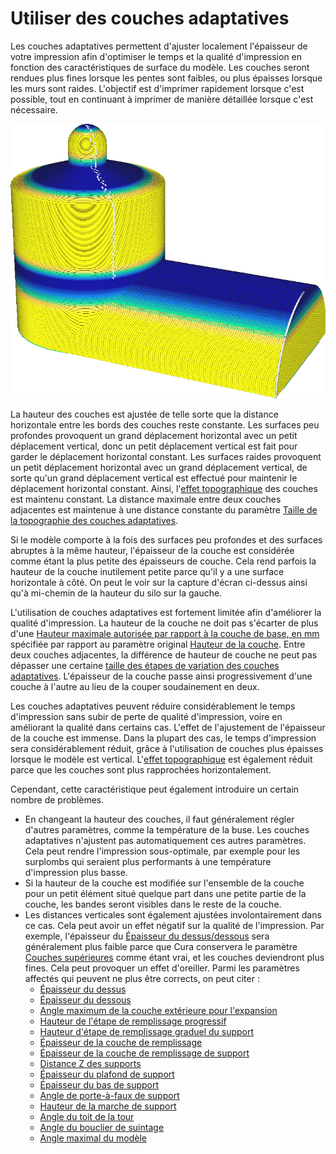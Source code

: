 Utiliser des couches adaptatives
====
Les couches adaptatives permettent d'ajuster localement l'épaisseur de votre impression afin d'optimiser le temps et la qualité d'impression en fonction des caractéristiques de surface du modèle. Les couches seront rendues plus fines lorsque les pentes sont faibles, ou plus épaisses lorsque les murs sont raides. L'objectif est d'imprimer rapidement lorsque c'est possible, tout en continuant à imprimer de manière détaillée lorsque c'est nécessaire.

![Avec le schéma de couleur "épaisseur de la couche", vous pouvez voir qu'il colore les couches plus fines en bleu et les couches plus épaisses en jaune](../../../articles/images/adaptive_layer_height_enabled.png)

La hauteur des couches est ajustée de telle sorte que la distance horizontale entre les bords des couches reste constante. Les surfaces peu profondes provoquent un grand déplacement horizontal avec un petit déplacement vertical, donc un petit déplacement vertical est fait pour garder le déplacement horizontal constant. Les surfaces raides provoquent un petit déplacement horizontal avec un grand déplacement vertical, de sorte qu'un grand déplacement vertical est effectué pour maintenir le déplacement horizontal constant. Ainsi, l'[effet topographique](../troubleshooting/topography.md) des couches est maintenu constant. La distance maximale entre deux couches adjacentes est maintenue à une distance constante du paramètre [Taille de la topographie des couches adaptatives](adaptive_layer_height_threshold.md).

Si le modèle comporte à la fois des surfaces peu profondes et des surfaces abruptes à la même hauteur, l'épaisseur de la couche est considérée comme étant la plus petite des épaisseurs de couche. Cela rend parfois la hauteur de la couche inutilement petite parce qu'il y a une surface horizontale à côté. On peut le voir sur la capture d'écran ci-dessus ainsi qu'à mi-chemin de la hauteur du silo sur la gauche.

L'utilisation de couches adaptatives est fortement limitée afin d'améliorer la qualité d'impression. La hauteur de la couche ne doit pas s'écarter de plus d'une [Hauteur maximale autorisée par rapport à la couche de base, en mm](adaptive_layer_height_variation.md) spécifiée par rapport au paramètre original [Hauteur de la couche](../resolution/layer_height.md). Entre deux couches adjacentes, la différence de hauteur de couche ne peut pas dépasser une certaine [taille des étapes de variation des couches adaptatives](adaptive_layer_height_variation_step.md). L'épaisseur de la couche passe ainsi progressivement d'une couche à l'autre au lieu de la couper soudainement en deux.

Les couches adaptatives peuvent réduire considérablement le temps d'impression sans subir de perte de qualité d'impression, voire en améliorant la qualité dans certains cas. L'effet de l'ajustement de l'épaisseur de la couche est immense. Dans la plupart des cas, le temps d'impression sera considérablement réduit, grâce à l'utilisation de couches plus épaisses lorsque le modèle est vertical. L'[effet topographique](../troubleshooting/topography.md) est également réduit parce que les couches sont plus rapprochées horizontalement.

Cependant, cette caractéristique peut également introduire un certain nombre de problèmes.
* En changeant la hauteur des couches, il faut généralement régler d'autres paramètres, comme la température de la buse. Les couches adaptatives n'ajustent pas automatiquement ces autres paramètres. Cela peut rendre l'impression sous-optimale, par exemple pour les surplombs qui seraient plus performants à une température d'impression plus basse.
* Si la hauteur de la couche est modifiée sur l'ensemble de la couche pour un petit élément situé quelque part dans une petite partie de la couche, les bandes seront visibles dans le reste de la couche.
* Les distances verticales sont également ajustées involontairement dans ce cas. Cela peut avoir un effet négatif sur la qualité de l'impression. Par exemple, l'épaisseur du [Épaisseur du dessus/dessous](../shell/top_bottom_thickness.md) sera généralement plus faible parce que Cura conservera le paramètre [Couches supérieures](../shell/top_layers.md) comme étant vrai, et les couches deviendront plus fines. Cela peut provoquer un effet d'oreiller. Parmi les paramètres affectés qui peuvent ne plus être corrects, on peut citer :
  * [Épaisseur du dessus](../shell/top_thickness.md)
  * [Épaisseur du dessous](../shell/bottom_thickness.md)
  * [Angle maximum de la couche extérieure pour l'expansion](../infill/max_skin_angle_for_expansion.md)
  * [Hauteur de l'étape de remplissage progressif](../infill/gradual_infill_step_height.md)
  * [Hauteur d'étape de remplissage graduel du support](../support/gradual_support_infill_step_height.md)
  * [Épaisseur de la couche de remplissage](../infill/infill_sparse_thickness.md)
  * [Épaisseur de la couche de remplissage de support](../support/support_infill_sparse_thickness.md)
  * [Distance Z des supports](../support/support_z_distance.md)
  * [Épaisseur du plafond de support](../support/support_roof_height.md)
  * [Épaisseur du bas de support](../support/support_bottom_height.md)
  * [Angle de porte-à-faux de support](../support/support_angle.md)
  * [Hauteur de la marche de support](../support/support_bottom_stair_step_height.md)
  * [Angle du toit de la tour](../support/support_tower_roof_angle.md)
  * [Angle du bouclier de suintage](../dual/ooze_shield_angle.md)
  * [Angle maximal du modèle](../experimental/conical_overhang_angle.md)
